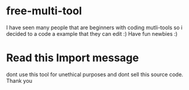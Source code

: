 # free-multi-tool
I have seen many people that are beginners with coding mutli-tools so i decided to a code a example that they can edit :) Have fun newbies :)

# Read this Import message

dont use this tool for unethical purposes and dont sell this source code.
Thank you
